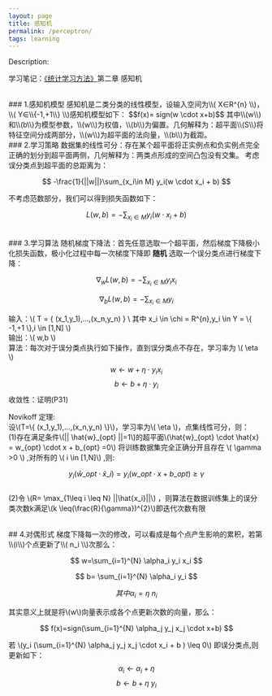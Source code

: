```yaml
---
layout: page
title: 感知机
permalink: /perceptron/
tags: learning
---
```


Description:

学习笔记：[《统计学习方法》](/tjxxff)第二章 感知机    


<br>
### 1.感知机模型
感知机是二类分类的线性模型，设输入空间为\\( X∈R^{n} \\)，\\( Y∈\\{-1,+1\\} \\)感知机模型如下：    
$$f(x)= sign(w \cdot x+b)$$    
其中\\(w\\)和\\(b\\)为模型参数，\\(w\\)为权值，\\(b\\)为偏置。几何解释为：超平面\\(S\\)将特征空间分成两部分，\\(w\\)为超平面的法向量，\\(b\\)为截距。    

<br>
### 2.学习策略
数据集的线性可分：存在某个超平面将正实例点和负实例点完全正确的划分到超平面两侧，几何解释为：两类点形成的空间凸包没有交集。    
考虑误分类点到超平面的总距离为：   
 
$$
-\frac{1}{||w||}\sum_{x_i\in M} y_i(w \cdot x_i + b)
$$    

不考虑范数部分，我们可以得到损失函数如下：    

$$
L(w,b)= -\sum_{x_i \in M} y_i(w \cdot x_i + b)
$$    

<br>
### 3.学习算法
随机梯度下降法：首先任意选取一个超平面，然后梯度下降极小化损失函数，极小化过程中每一次梯度下降即 <b>随机</b> 选取一个误分类点进行梯度下降：      

$$
\nabla_w L(w,b)=-\sum_{x_i \in M}y_i x_i
$$           
 
$$
\nabla_b L(w,b)=-\sum_{x_i \in M}y_i
$$     


输入：\\( T = \{ (x_1,y_1),...,(x_n,y_n) \} \ 其中 x_i \in \chi = R^{n},y_i \in Y = \\{ -1,+1 \\},i \in [1,N] \\)    
输出：\\( w,b \\)    
算法：每次对于误分类点执行如下操作，直到误分类点不存在，学习率为 \\( \eta \\)    
$$ w \gets w+\eta \cdot y_i x_i $$
$$ b \gets b+\eta \cdot y_i   $$
收敛性：证明(P31)    

Novikoff 定理:    
设\\(T=\\{ (x_1,y_1),...,(x_n,y_n) \\}\\)，学习率为\\( \eta \\)，点集线性可分，则：    
(1)存在满足条件\\(|| \hat{w}\_{opt} ||=1\\)的超平面\\(\hat{w}\_{opt} \cdot \hat{x} = w\_{opt} \cdot x + b\_{opt} =0\\) 将训练数据集完全正确分开且存在 \\( \gamma >0 \\) ,对所有的 \\( i \in [1,N]\\) ,则:    

$$
 y_i( \hat{w}\_{opt} \cdot \hat{x}\_{i})=y_i ( w\_{opt} \cdot x+ b\_{opt}) \geq \gamma
$$       
(2)令 \\(R= \max_{1\leq i \leq N} ||\hat{x_i}||\\) ，则算法在数据训练集上的误分类次数k满足\\(k \leq(\frac{R}{\gamma})^{2}\\)即迭代次数有限     

<br>
## 4.对偶形式
梯度下降每一次的修改，可以看成是每个点产生影响的累积，若第\\(i\\)个点更新了\\( n_i \\)次那么：     
 
$$
w=\sum_{i=1}^{N} \alpha_i y_i x_i
$$    

$$
b= \sum_{i=1}^{N} \alpha_i y_i
$$    

$$
其中 \alpha_i = \eta \ n_i
$$    

其实意义上就是将\\(w\\)向量表示成各个点更新次数的向量，那么：        

$$
f(x)=sign(\sum_{i=1}^{N} \alpha_j y_j x_j \cdot x+b)
$$    

若 \\(y_i (\sum_{i=1}^{N} \alpha_j y_j x_j \cdot x_i + b ) \leq 0\\) 即误分类点,则更新如下：     
$$
\alpha_i \gets \alpha_i + \eta
$$
$$
b \gets b + \eta \ y_i
$$

